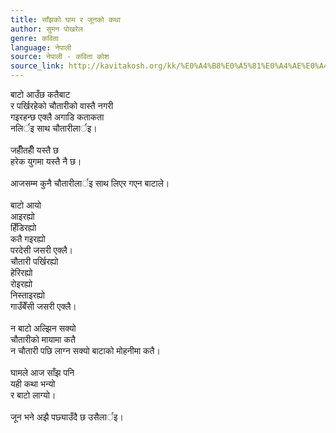 ```yaml
---
title: साँझको घाम र जूनको कथा
author: सुमन पोखरेल
genre: कविता
language: नेपाली
source: नेपाली - कविता कोश
source_link: http://kavitakosh.org/kk/%E0%A4%B8%E0%A5%81%E0%A4%AE%E0%A4%A8_%E0%A4%AA%E0%A5%8B%E0%A4%96%E0%A4%B0%E0%A5%87%E0%A4%B2
---
```


बाटो आउँछ कतैबाट  
र पर्खिरहेको चौतारीको वास्तै नगरी  
गइरहन्छ एक्लै अगाडि कताकता  
नलिर्इ साथ चौतारीलार्इ।  
   
जहीँतहीँ यस्तै छ  
हरेक युगमा यस्तै नै छ।  
   
आजसम्म कुनै चौतारीलार्इ साथ लिएर गएन बाटाले।  
   
बाटो आयो  
आइरह्यो  
हिँडिरह्यो  
कतै गइरह्यो  
परदेसी जसरी एक्लै।  
चौतारी पर्खिरह्यो  
हेरिरह्यो  
रोइरह्यो  
निस्ताइरह्यो  
गाउँबेँसी जसरी एक्लै।  
   
न बाटो अल्झिन सक्यो  
चौतारीको मायामा कतै  
न चौतारी पछि लाग्न सक्यो बाटाको मोहनीमा कतै।  
   
घामले आज साँझ पनि  
यही कथा भन्यो  
र बाटो लाग्यो।  
   
जून भने अझै पछ्याउँदै छ उसैलार्इ।
